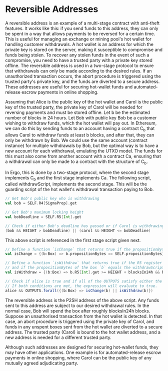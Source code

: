 # Reversible Addresses

A reversible address is an example of a multi-stage contract with anti-theft features. It works like this: if you send funds to this address, they can only be spent in a way that allows payments to be reversed for a certain time. This is useful for managing an exchange or mining pool's hot wallet for handling customer withdrawals. A hot wallet is an address for which the private key is stored on the server, making it susceptible to compromise and funds being stolen. To recover any stolen funds in the event of such a compromise, you need to have a trusted party with a private key stored offline. The reversible address is used in a two-stage protocol to ensure that withdrawals can only be made according to the desired rules. If an unauthorized transaction occurs, the abort procedure is triggered using the trusted party's private key, and the funds are diverted to a secure address. These addresses are useful for securing hot-wallet funds and automated-release escrow payments in online shopping.

Assuming that Alice is the public key of the hot wallet and Carol is the public key of the trusted party, the private key of Carol will be needed for reversing payments and must be stored offline. Let b be the estimated number of blocks in 24 hours.
Let Bob with public key Bob be a customer wishing to withdraw funds, which the hot wallet will pay out.
In Ethereum, we can do this by sending funds to an account having a contract C<sub>b</sub> that allows Carol to withdraw funds at least b blocks, and after that, they can only be withdrawn by Bob. We could use the same account (contract instance) for multiple withdrawals by Bob, but the optimal way is to have a new account for each withdrawal, emulating the UTXO model. The funds for this must also come from another account with a contract Ca, ensuring that a withdrawal can only be made to a contract with the structure of C<sub>b</sub>.

In Ergo, this is done by a two-stage protocol, where the second stage implements C<sub>b</sub> and the first stage implements Ca. The following script, called withdrawScript, implements the second stage. This will be the guarding script of the hot wallet's withdrawal transaction paying to Bob.

```scala
// Get Bob's public key who is withdrawing 
val bob = SELF.R4[SigmaProp].get 

// Get Bob's maximum locking height
val bobDeadline = SELF.R5[Int].get 

// Check if either Bob's deadline has passed or if Carol is withdrawing before the deadline 
(bob && HEIGHT > bobDeadline) || (carol && HEIGHT <= bobDeadline)
```

This above script is referenced in the first stage script given next.

```scala
// Define a function `isChange` that returns true if the propositionBytes of the box `b` equals the propositionBytes of SELF.
val isChange = {(b:Box) => b.propositionBytes == SELF.propositionBytes} 

// Define a function `isWithdraw` that returns true if the R5 register of the box `b` is greater than or equal to HEIGHT + blocksIn24h
// and if the propositionBytes of the box `b` equals the withdrawScript.
val isWithdraw = {(b:Box) => b.R5[Int].get >= HEIGHT + blocksIn24h && b.propositionBytes == withdrawScript }

// Check if alice is true and if all of the OUTPUTS satisfy either the `isChange` function or the `isWithdraw` function.
// If both conditions are met, the expression will evaluate to true.
alice && OUTPUTS.forall({(b:Box) => isChange(b) || isWithdraw(b)})
```

The reversible address is the P2SH address of the above script. Any funds sent to this address are subject to our desired withdrawal rules. In the normal case, Bob will spend the box after roughly blocksIn24h blocks. Suppose an unauthorised transaction from the hot wallet is detected. In that case, an abort procedure is triggered using the private key of Carol, and funds in any unspent boxes sent from the hot wallet are diverted to a secure address. The trusted party (Carol) is bound to the hot wallet address, and a new address is needed for a different trusted party.

Although such addresses are designed for securing hot-wallet funds, they may have other applications. One example is for automated-release escrow payments in online shopping, where Carol can be the public key of any mutually agreed adjudicating party.
